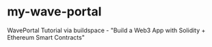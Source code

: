# my-wave-portal
 WavePortal Tutorial via buildspace - "Build a Web3 App with Solidity + Ethereum Smart Contracts"
